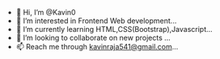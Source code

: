 - 👋 Hi, I’m @Kavin0
- 👀 I’m interested in Frontend Web development...
- 🌱 I’m currently learning HTML,CSS(Bootstrap),Javascript...
- 💞️ I’m looking to collaborate on new projects ...
- 📫  Reach me through kavinraja541@gmail.com...

<!---
Kavin0/Kavin0 is a ✨ special ✨ repository because its `README.md` (this file) appears on your GitHub profile.
You can click the Preview link to take a look at your changes.
--->
